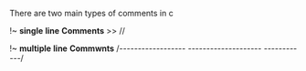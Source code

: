 There are two main types of comments in c 

!~ **single** **line** **Comments** >> //

!~ **multiple** **line** **Commwnts** 
        /*------------------
        --------------------
        ------------*/